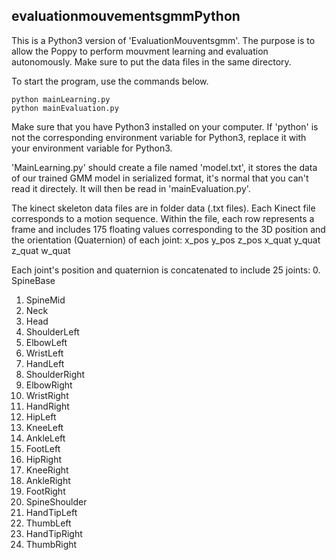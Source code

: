 ## evaluationmouvementsgmmPython
This is a Python3 version of 'EvaluationMouventsgmm'. The purpose is to allow the Poppy to perform mouvment learning and evaluation autonomously. Make sure to put the data files in the same directory. 

To start the program, use the commands below. 

```
python mainLearning.py
python mainEvaluation.py
```
Make sure that you have Python3 installed on your computer. If 'python' is not the corresponding environment variable for Python3, replace it with your environment variable for Python3.

'MainLearning.py' should create a file named 'model.txt', it stores the data of our trained GMM model in serialized format, it's normal that you can't read it directely. It will then be read in 'mainEvaluation.py'.


The kinect skeleton data files are in folder data (.txt files). Each Kinect file corresponds to a motion sequence. Within the file, each row represents a frame and includes 175 floating values corresponding to the 3D position and the orientation (Quaternion) of each joint:
x_pos y_pos z_pos x_quat y_quat z_quat w_quat

Each joint's position and quaternion is concatenated  to include 25 joints:
0. SpineBase
1. SpineMid
2. Neck
3. Head
4. ShoulderLeft
5. ElbowLeft
6. WristLeft
7. HandLeft
8. ShoulderRight
9. ElbowRight
10. WristRight
11. HandRight
12. HipLeft
13. KneeLeft
14. AnkleLeft
15. FootLeft
16. HipRight
17. KneeRight
18. AnkleRight
19. FootRight
20. SpineShoulder
21. HandTipLeft
22. ThumbLeft
23. HandTipRight
24. ThumbRight


